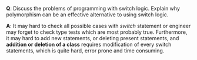**Q**: Discuss the problems of programming with switch logic.
Explain why polymorphism can be an effective alternative to using switch logic.

**A**: It may hard to check all possible cases with *switch* statement or engineer may forget to check type tests which are most probably true. Furthermore, it may hard to add new statements, or deleting present statements, and **addition or deletion of a class** requires modification of every switch statements, which is quite hard, error prone and time consuming.
